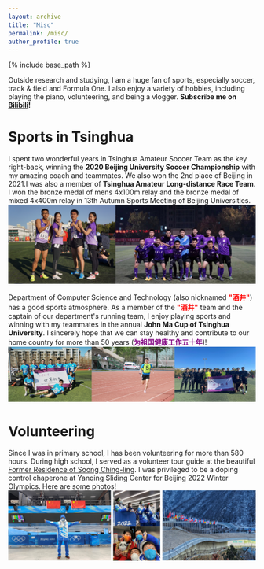 ```yaml
---
layout: archive
title: "Misc"
permalink: /misc/
author_profile: true
---
```


{% include base_path %}


Outside research and studying, I am a huge fan of sports, especially soccer, track & field and Formula One. I also enjoy a variety of hobbies, including playing the piano, volunteering, and being a vlogger. **Subscribe me on [Bilibili](https://space.bilibili.com/26738853)!**

Sports in Tsinghua
======

I spent two wonderful years in Tsinghua Amateur Soccer Team as the key right-back, winning the <b>2020 Beijing University Soccer Championship</b> with my amazing coach and teammates. We also won the 2nd place of Beijing in 2021.I was also a member of **Tsinghua Amateur Long-distance Race Team**. I won the bronze medal of mens 4x100m relay and the bronze medal of mixed 4x400m relay in 13th Autumn Sports Meeting of Beijing Universities.
![](/images/misc/sports-small.png)

Department of Computer Science and Technology (also nicknamed <b><font color="red">"酒井"</font></b>) has a good sports atmosphere. As a member of the  <b><font color="red">"酒井"</font></b> team and the captain of our department's running team, I enjoy playing sports and winning with my teammates in the annual <b>John Ma Cup of Tsinghua University</b>. I sincerely hope that we can stay healthy and contribute to our home country for more than 50 years (<b><font color="purple">为祖国健康工作五十年</font></b>)!
![](/images/misc/sports-cs-small.png)

Volunteering
======
Since I was in primary school, I has been volunteering for more than 580 hours. During high school, I served as a volunteer tour guide at the beautiful [Former Residence of Soong Ching-ling](http://www.sql.org.cn/). I was privileged to be a doping control chaperone at Yanqing Sliding Center for Beijing 2022 Winter Olympics. Here are some photos!
![](/images/misc/bj2022-small.png)

<!-- | | |
|---|---|
| ![](/images/misc/bj2022-1.jpg) | ![](/images/misc/bj2022-2.jpg)  |
| ![](/images/misc/bj2022-3.jpg)  | ![](/images/misc/bj2022-4.jpg)  | -->


<!-- 

* B.S. in GitHub, GitHub University, 2012
* M.S. in Jekyll, GitHub University, 2014
* Ph.D in Version Control Theory, GitHub University, 2018 (expected)

Work experience
======
* Summer 2015: Research Assistant
  * Github University
  * Duties included: Tagging issues
  * Supervisor: Professor Git

* Fall 2015: Research Assistant
  * Github University
  * Duties included: Merging pull requests
  * Supervisor: Professor Hub
  
Skills
======
* Skill 1
* Skill 2
  * Sub-skill 2.1
  * Sub-skill 2.2
  * Sub-skill 2.3
* Skill 3

Publications
======
  <ul>{% for post in site.publications %}
    {% include archive-single-cv.html %}
  {% endfor %}</ul>
   -->
